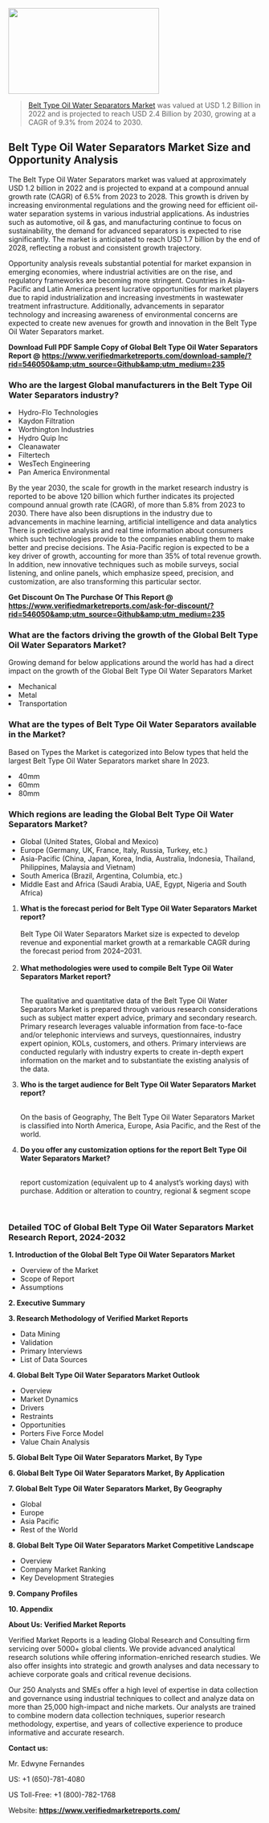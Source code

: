 <img src="https://ffe5etoiles.com/wp-content/uploads/2024/12/MST1-300x171.png" alt="" width="300" height="171" class="alignnone size-medium wp-image-20088" /><blockquote><p><p><a href="https://www.verifiedmarketreports.com/download-sample/?rid=546050&utm_source=Github&utm_medium=235" target="_blank">Belt Type Oil Water Separators Market</a> was valued at USD 1.2 Billion in 2022 and is projected to reach USD 2.4 Billion by 2030, growing at a CAGR of 9.3% from 2024 to 2030.</p></blockquote><p><h2>Belt Type Oil Water Separators Market Size and Opportunity Analysis</h2> <p>The Belt Type Oil Water Separators market was valued at approximately USD 1.2 billion in 2022 and is projected to expand at a compound annual growth rate (CAGR) of 6.5% from 2023 to 2028. This growth is driven by increasing environmental regulations and the growing need for efficient oil-water separation systems in various industrial applications. As industries such as automotive, oil & gas, and manufacturing continue to focus on sustainability, the demand for advanced separators is expected to rise significantly. The market is anticipated to reach USD 1.7 billion by the end of 2028, reflecting a robust and consistent growth trajectory.</p> <p>Opportunity analysis reveals substantial potential for market expansion in emerging economies, where industrial activities are on the rise, and regulatory frameworks are becoming more stringent. Countries in Asia-Pacific and Latin America present lucrative opportunities for market players due to rapid industrialization and increasing investments in wastewater treatment infrastructure. Additionally, advancements in separator technology and increasing awareness of environmental concerns are expected to create new avenues for growth and innovation in the Belt Type Oil Water Separators market.</p> </p><p class=""><strong>Download Full PDF Sample Copy of Global Belt Type Oil Water Separators Report @ <a href="https://www.verifiedmarketreports.com/download-sample/?rid=546050&amp;utm_source=Github&amp;utm_medium=235" target="_blank">https://www.verifiedmarketreports.com/download-sample/?rid=546050&amp;utm_source=Github&amp;utm_medium=235</a></strong></p><h3 id="" class="">Who are the largest Global manufacturers in the Belt Type Oil Water Separators industry?</h3><p><li>Hydro-Flo Technologies</li><li> Kaydon Filtration</li><li> Worthington Industries</li><li> Hydro Quip Inc</li><li> Cleanawater</li><li> Filtertech</li><li> WesTech Engineering</li><li> Pan America Environmental</li></p><div class=""><div class="" dir="" data-message-author-role="" data-message-id="" data-message-model-slug=""><div class=""><div class=""><div class=""><div class="" dir="" data-message-author-role="" data-message-id="" data-message-model-slug=""><div class=""><div class=""><p>By the year 2030, the scale for growth in the market research industry is reported to be above 120 billion which further indicates its projected compound annual growth rate (CAGR), of more than 5.8% from 2023 to 2030. There have also been disruptions in the industry due to advancements in machine learning, artificial intelligence and data analytics There is predictive analysis and real time information about consumers which such technologies provide to the companies enabling them to make better and precise decisions. The Asia-Pacific region is expected to be a key driver of growth, accounting for more than 35% of total revenue growth. In addition, new innovative techniques such as mobile surveys, social listening, and online panels, which emphasize speed, precision, and customization, are also transforming this particular sector.</p><p><strong>Get Discount On The Purchase Of This Report @&nbsp; <a href="https://www.verifiedmarketreports.com/ask-for-discount/?rid=546050&amp;utm_source=Github&amp;utm_medium=235" target="_blank">https://www.verifiedmarketreports.com/ask-for-discount/?rid=546050&amp;utm_source=Github&amp;utm_medium=235</a></strong></p></div></div></div></div></div></div></div></div><h3 id="" class="">What are the factors driving the growth of the Global Belt Type Oil Water Separators Market?</h3><p id="" class="">Growing demand for below applications around the world has had a direct impact on the growth of the Global Belt Type Oil Water Separators Market</p><p id="" class=""><li>Mechanical</li><li> Metal</li><li> Transportation</li></p><h3 id="" class="">What are the types of Belt Type Oil Water Separators available in the Market?</h3><p id="" class="">Based on Types the Market is categorized into Below types that held the largest Belt Type Oil Water Separators market share In 2023.</p><p id="" class=""><li>40mm</li><li> 60mm</li><li> 80mm</li></p><h3 id="" class="">Which regions are leading the Global Belt Type Oil Water Separators Market?</h3><ul><li>Global (United States, Global and Mexico)</li><li>Europe (Germany, UK, France, Italy, Russia, Turkey, etc.)</li><li>Asia-Pacific (China, Japan, Korea, India, Australia, Indonesia, Thailand, Philippines, Malaysia and Vietnam)</li><li>South America (Brazil, Argentina, Columbia, etc.)</li><li>Middle East and Africa (Saudi Arabia, UAE, Egypt, Nigeria and South Africa)</li></ul><p><ol><li><strong>What is the forecast period for Belt Type Oil Water Separators Market report?<br /></strong><br /><span data-sheets-root="1" data-sheets-value="{&quot;1&quot;:2,&quot;2&quot;:&quot;XXXX size is expected to develop revenue and exponential market growth at a remarkable CAGR during the forecast period from 2024&ndash;2030.&quot;}" data-sheets-userformat="{&quot;2&quot;:12674,&quot;4&quot;:{&quot;1&quot;:2,&quot;2&quot;:16776960},&quot;10&quot;:2,&quot;11&quot;:0,&quot;15&quot;:&quot;Arial&quot;,&quot;16&quot;:12}">Belt Type Oil Water Separators Market size is expected to develop revenue and exponential market growth at a remarkable CAGR during the forecast period from 2024&ndash;2031.</span><br /><br /></li><li><strong>What methodologies were used to compile Belt Type Oil Water Separators Market report?<br /><br /></strong><p>The qualitative and quantitative data of the&nbsp;Belt Type Oil Water Separators Market is prepared through various research considerations such as subject matter expert advice, primary and secondary research. Primary research leverages valuable information from face-to-face and/or telephonic interviews and surveys, questionnaires, industry expert opinion, KOLs, customers, and others. Primary interviews are conducted regularly with industry experts to create in-depth expert information on the market and to substantiate the existing analysis of the data.&nbsp;</p></li><li><strong>Who is the target audience for Belt Type Oil Water Separators Market report?<br /><br /></strong><p>On the basis of Geography, The&nbsp;Belt Type Oil Water Separators Market is classified into North America, Europe, Asia Pacific, and the Rest of the world.</p></li><li><strong>Do you offer any customization options for the report Belt Type Oil Water Separators Market?<br /><br /></strong><p>report customization (equivalent up to 4 analyst&rsquo;s working days) with purchase. Addition or alteration to country, regional &amp; segment scope</p><p>&nbsp;</p></li></ol></p><h3 id="" class="">Detailed TOC of Global Belt Type Oil Water Separators Market Research Report, 2024-2032</h3><p id="" class=""><strong>1. Introduction of the Global Belt Type Oil Water Separators Market</strong></p><ul><li>Overview of the Market</li><li>Scope of Report</li><li>Assumptions</li></ul><p id="" class=""><strong>2. Executive Summary</strong></p><p id="" class=""><strong>3. Research Methodology of&nbsp;Verified Market Reports</strong></p><ul><li>Data Mining</li><li>Validation</li><li>Primary Interviews</li><li>List of Data Sources</li></ul><p id="" class=""><strong>4. Global Belt Type Oil Water Separators Market Outlook</strong></p><ul><li>Overview</li><li>Market Dynamics</li><li>Drivers</li><li>Restraints</li><li>Opportunities</li><li>Porters Five Force Model</li><li>Value Chain Analysis</li></ul><p id="" class=""><strong>5. Global Belt Type Oil Water Separators Market, By&nbsp;Type</strong></p><p id="" class=""><strong>6. Global Belt Type Oil Water Separators Market, By Application</strong></p><p id="" class=""><strong>7. Global Belt Type Oil Water Separators Market, By Geography</strong></p><ul><li>Global</li><li>Europe</li><li>Asia Pacific</li><li>Rest of the World</li></ul><p id="" class=""><strong>8. Global Belt Type Oil Water Separators Market Competitive Landscape</strong></p><ul><li>Overview</li><li>Company Market Ranking</li><li>Key Development Strategies</li></ul><p id="" class=""><strong>9. Company Profiles</strong></p><p id="" class=""><strong>10. Appendix</strong></p><p id="" class=""><strong>About Us: Verified Market Reports</strong></p><p id="" class="">Verified Market Reports is a leading Global Research and Consulting firm servicing over 5000+ global clients. We provide advanced analytical research solutions while offering information-enriched research studies. We also offer insights into strategic and growth analyses and data necessary to achieve corporate goals and critical revenue decisions.</p><p id="" class="">Our 250 Analysts and SMEs offer a high level of expertise in data collection and governance using industrial techniques to collect and analyze data on more than 25,000 high-impact and niche markets. Our analysts are trained to combine modern data collection techniques, superior research methodology, expertise, and years of collective experience to produce informative and accurate research.</p><p id="" class=""><strong>Contact us:</strong></p><p id="" class="">Mr. Edwyne Fernandes</p><p id="" class="">US: +1 (650)-781-4080</p><p id="" class="">US Toll-Free: +1 (800)-782-1768</p><p id="" class="">Website: <a target="" data-test-app-aware-link=""><strong>https://www.verifiedmarketreports.com/</strong></a></p>
